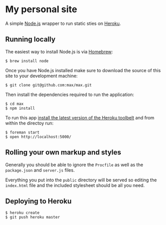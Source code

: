 # My personal site

A simple [Node.js] wrapper to run static sties on [Heroku].

## Running locally

The easiest way to install Node.js is via [Homebrew]:

```
$ brew install node
```

Once you have Node.js installed make sure to download the source of this site
to your development machine:

```
$ git clone git@github.com:max/max.git
```

Then install the dependencies required to run the application:

```
$ cd max
$ npm install
```

To run this app [install the latest version of the Heroku toolbelt][toolbelt]
and from within the directoy run:

```
$ foreman start
$ open http://localhost:5000/
```

## Rolling your own markup and styles

Generally you should be able to ignore the `Procfile` as well as the
`package.json` and `server.js` files.

Everything you put into the `public` directory will be served so editing the
`index.html` file and the included stylesheet should be all you need.

## Deploying to Heroku

```
$ heroku create
$ git push heroku master
```

[Node.js]: http://nodejs.org/
[Heroku]: https://www.heroku.com/
[toolbelt]: https://toolbelt.heroku.com/
[Homebrew]: http://mxcl.github.io/homebrew/
